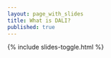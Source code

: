 ```yaml
---
layout: page_with_slides
title: What is DALI?
published: true
---
```



{% include slides-toggle.html %}
